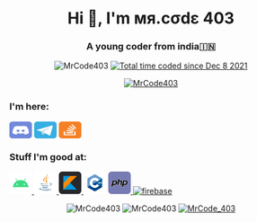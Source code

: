 <h1 align="center">Hi 👋, I'm мя.cσdε 403</h1>
<h3 align="center">A young coder from india🇮🇳</h3>

<p align="center"> <img src="https://komarev.com/ghpvc/?username=MrCode403&label=Profile%20views&color=0e75b6&style=flat" alt="MrCode403" /> <a href="https://wakatime.com/@28d322c3-1322-428c-bd48-d5cf1a9b533e"><img src="https://wakatime.com/badge/user/28d322c3-1322-428c-bd48-d5cf1a9b533e.svg" alt="Total time coded since Dec 8 2021" /></a> </a> </p>

<p align="center"> <a href="https://github.com/ryo-ma/github-profile-trophy"><img src="https://github-profile-trophy.vercel.app/?username=MrCode403&row=1" alt="MrCode403" /></a> </p>



<h3 align="left">I'm here:</h3>
<p align="left">
<a href="https://discordapp.com/users/442551893638512660" target="blank"><img align="center" src="https://raw.githubusercontent.com/edent/SuperTinyIcons/master/images/svg/discord.svg" alt="9613353" height="30" width="40" /></a>
<a href="https://t.me/MrCode_403" target="blank"><img align="center" src="https://raw.githubusercontent.com/edent/SuperTinyIcons/master/images/svg/telegram.svg" alt="9613353" height="30" width="40" /></a>
<a href="https://stackoverflow.com/users/9613353" target="blank"><img align="center" src="https://raw.githubusercontent.com/edent/SuperTinyIcons/master/images/svg/stackoverflow.svg" alt="9613353" height="30" width="40" /></a>
</p>

<h3 align="left">Stuff I'm good at:</h3>
<p align="left">

<a href="https://developer.android.com" target="_blank"> <img src="https://raw.githubusercontent.com/edent/SuperTinyIcons/master/images/svg/android.svg" alt="android" width="40" height="40"/> </a>
<a href="https://www.java.com" target="_blank"> <img src="https://raw.githubusercontent.com/edent/SuperTinyIcons/master/images/svg/java.svg" alt="java" width="40" height="40"/> </a>
<a href="https://kotlinlang.org" target="_blank"> <img src="https://raw.githubusercontent.com/edent/SuperTinyIcons/master/images/svg/kotlin.svg" alt="kotlin" width="40" height="40"/> </a>
<a href="https://www.cplusplus.org/" target="_blank"><img src="https://raw.githubusercontent.com/edent/SuperTinyIcons/master/images/svg/cplusplus.svg" alt="cpp" height="40" width="40" /></a>
<a href="https://www.php.com" target="_blank"> <img src="https://raw.githubusercontent.com/edent/SuperTinyIcons/master/images/svg/php.svg" alt="php" width="40" height="40"/> </a>
<a href="https://firebase.google.com/" target="_blank"> <img src="https://www.vectorlogo.zone/logos/firebase/firebase-icon.svg" alt="firebase" width="40" height="40"/> </a>
</p>

<p align="center">
<img src="https://github-readme-stats.vercel.app/api?username=MrCode403&show_icons=true&count_private=true&bg_color=00000000&text_color=808080&hide_border=true" alt="MrCode403" />
<img src="https://github-readme-streak-stats.herokuapp.com?user=MrCode403&theme=onedark&hide_border=true&background=00000000&stroke=80808080" alt="MrCode403" />
 <a href="https://wakatime.com/@MrCode_403"> <img src="https://github-readme-stats.vercel.app/api/wakatime?username=MrCode_403&show_icons=true&layout=compact&bg_color=00000000&text_color=808080&hide_border=true" alt="MrCode_403" /> </a>
</p>
